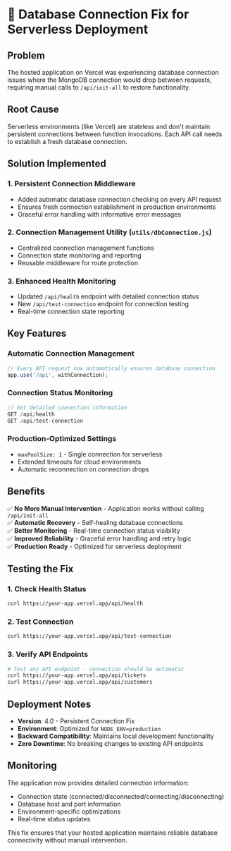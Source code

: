 # 🔧 Database Connection Fix for Serverless Deployment

## Problem
The hosted application on Vercel was experiencing database connection issues where the MongoDB connection would drop between requests, requiring manual calls to `/api/init-all` to restore functionality.

## Root Cause
Serverless environments (like Vercel) are stateless and don't maintain persistent connections between function invocations. Each API call needs to establish a fresh database connection.

## Solution Implemented

### 1. **Persistent Connection Middleware**
- Added automatic database connection checking on every API request
- Ensures fresh connection establishment in production environments
- Graceful error handling with informative error messages

### 2. **Connection Management Utility** (`utils/dbConnection.js`)
- Centralized connection management functions
- Connection state monitoring and reporting
- Reusable middleware for route protection

### 3. **Enhanced Health Monitoring**
- Updated `/api/health` endpoint with detailed connection status
- New `/api/test-connection` endpoint for connection testing
- Real-time connection state reporting

## Key Features

### **Automatic Connection Management**
```javascript
// Every API request now automatically ensures database connection
app.use('/api', withConnection);
```

### **Connection Status Monitoring**
```javascript
// Get detailed connection information
GET /api/health
GET /api/test-connection
```

### **Production-Optimized Settings**
- `maxPoolSize: 1` - Single connection for serverless
- Extended timeouts for cloud environments
- Automatic reconnection on connection drops

## Benefits

✅ **No More Manual Intervention** - Application works without calling `/api/init-all`  
✅ **Automatic Recovery** - Self-healing database connections  
✅ **Better Monitoring** - Real-time connection status visibility  
✅ **Improved Reliability** - Graceful error handling and retry logic  
✅ **Production Ready** - Optimized for serverless deployment  

## Testing the Fix

### 1. **Check Health Status**
```bash
curl https://your-app.vercel.app/api/health
```

### 2. **Test Connection**
```bash
curl https://your-app.vercel.app/api/test-connection
```

### 3. **Verify API Endpoints**
```bash
# Test any API endpoint - connection should be automatic
curl https://your-app.vercel.app/api/tickets
curl https://your-app.vercel.app/api/customers
```

## Deployment Notes

- **Version**: 4.0 - Persistent Connection Fix
- **Environment**: Optimized for `NODE_ENV=production`
- **Backward Compatibility**: Maintains local development functionality
- **Zero Downtime**: No breaking changes to existing API endpoints

## Monitoring

The application now provides detailed connection information:
- Connection state (connected/disconnected/connecting/disconnecting)
- Database host and port information
- Environment-specific optimizations
- Real-time status updates

This fix ensures that your hosted application maintains reliable database connectivity without manual intervention.
